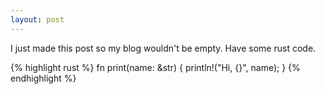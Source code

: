 ```yaml
---
layout: post
---
```

I just made this post so my blog wouldn't be empty. Have some rust code.

{% highlight rust %}
fn print(name: &str) {
    println!("Hi, {}", name);
}
{% endhighlight %}
